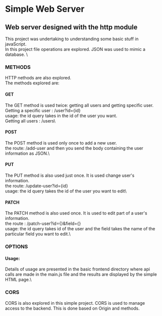 # Simple Web Server
## Web server designed with the http module

This project was undertaking to understanding some basic stuff in javaScript.
\
In this project file operations are explored. JSON  was used to mimic a database.
\
### METHODS
HTTP nethods are also explored.\
The methods explored are:
#### GET
The GET method is used twice: getting all users and getting specific user.\
Getting a specific user : /user?id={id}\
usage: the id query takes in the id of the user you want.\
Getting all users : /users\

#### POST
The POST  method is used only once to add a new user.\
the route: /add-user and then  you send the body containing the user information as JSON.\

#### PUT
The PUT method is also used just once. It is used change user's information.\
the route: /update-user?id={id}\
usage: the id query takes the id of the user you want to edit\

#### PATCH
The PATCH method is also used once. It is used to edit part of a user's information. \
the route : /patch-user?id={}&field={}\
usage: the id query takes id of the user and the field takes the name of the particular field you want to edit.\

### OPTIONS


#### Usage:
Details of usage are presented in the basic frontend directory where api calls are made in the main.js file and the results are displayed by the simple HTML page.\

### CORS
CORS is also explored in this simple project. CORS is used to manage access to the backend. This is done based on Origin and methods.

